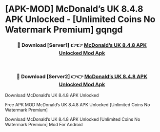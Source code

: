 # [APK-MOD] McDonald’s UK 8.4.8 APK Unlocked - [Unlimited Coins No Watermark Premium] gqngd



<div align="center">
<h3>🔴 Download [Server1] 👉👉 <a href="https://momento.my/?title=McDonald’s_UK_8.4.8_APK_Unlocked">McDonald’s UK 8.4.8 APK Unlocked Mod Apk</a></h3><br>

<h3>🔴 Download [Server2] 👉👉 <a href="https://momento.my/?title=McDonald’s_UK_8.4.8_APK_Unlocked">McDonald’s UK 8.4.8 APK Unlocked Mod Apk</a></h3>
</div>



Download McDonald’s UK 8.4.8 APK Unlocked 

Free APK MOD McDonald’s UK 8.4.8 APK Unlocked [Unlimited Coins No Watermark Premium]

Download McDonald’s UK 8.4.8 APK Unlocked [Unlimited Coins No Watermark Premium] Mod For Android
